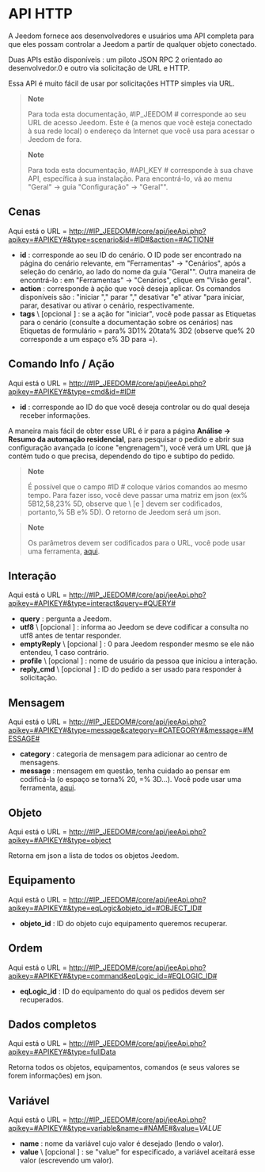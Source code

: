 # API HTTP

A Jeedom fornece aos desenvolvedores e usuários uma API completa para que eles possam controlar a Jeedom a partir de qualquer objeto conectado.

Duas APIs estão disponíveis : um piloto JSON RPC 2 orientado ao desenvolvedor.0 e outro via solicitação de URL e HTTP.

Essa API é muito fácil de usar por solicitações HTTP simples via URL.

> **Note**
>
> Para toda esta documentação, \#IP\_JEEDOM \# corresponde ao seu URL de acesso Jeedom. Este é (a menos que você esteja conectado à sua rede local) o endereço da Internet que você usa para acessar o Jeedom de fora.

> **Note**
>
> Para toda esta documentação, \#API\_KEY \# corresponde à sua chave API, específica à sua instalação. Para encontrá-lo, vá ao menu "Geral" → guia "Configuração" → "Geral"".

## Cenas

Aqui está o URL = [http://\#IP\_JEEDOM\#/core/api/jeeApi.php?apikey=\#APIKEY\#&type=scenario&id=\#ID\#&action=\#ACTION\#](http://#IP_JEEDOM#/core/api/jeeApi.php?apikey=#APIKEY#&type=scenario&id=#ID#&action=#ACTION#)

- **id** : corresponde ao seu ID do cenário. O ID pode ser encontrado na página do cenário relevante, em "Ferramentas" → "Cenários", após a seleção do cenário, ao lado do nome da guia "Geral"". Outra maneira de encontrá-lo : em "Ferramentas" → "Cenários", clique em "Visão geral".
- **action** : corresponde à ação que você deseja aplicar. Os comandos disponíveis são : "iniciar "," parar "," desativar "e" ativar "para iniciar, parar, desativar ou ativar o cenário, respectivamente.
- **tags** \ [opcional \] : se a ação for "iniciar", você pode passar as Etiquetas para o cenário (consulte a documentação sobre os cenários) nas Etiquetas de formulário = para% 3D1% 20tata% 3D2 (observe que% 20 corresponde a um espaço e% 3D para =).

##  Comando Info / Ação

Aqui está o URL = [http://\#IP\_JEEDOM\#/core/api/jeeApi.php?apikey=\#APIKEY\#&type=cmd&id=\#ID\#](http://#IP_JEEDOM#/core/api/jeeApi.php?apikey=#APIKEY#&type=cmd&id=#ID#)

- **id** : corresponde ao ID do que você deseja controlar ou do qual deseja receber informações.

A maneira mais fácil de obter esse URL é ir para a página **Análise → Resumo da automação residencial**, para pesquisar o pedido e abrir sua configuração avançada (o ícone "engrenagem"), você verá um URL que já contém tudo o que precisa, dependendo do tipo e subtipo do pedido.

> **Note**
>
> É possível que o campo \#ID \# coloque vários comandos ao mesmo tempo. Para fazer isso, você deve passar uma matriz em json (ex% 5B12,58,23% 5D, observe que \ [e \] devem ser codificados, portanto,% 5B e% 5D). O retorno de Jeedom será um json.

> **Note**
>
> Os parâmetros devem ser codificados para o URL, você pode usar uma ferramenta, [aqui](https://meyerweb.com/eric/tools/dencoder/).

## Interação

Aqui está o URL = [http://\#IP\_JEEDOM\#/core/api/jeeApi.php?apikey=\#APIKEY\#&type=interact&query=\#QUERY\#](http://#IP_JEEDOM#/core/api/jeeApi.php?apikey=#APIKEY#&type=interact&query=#QUERY#)

- **query** : pergunta a Jeedom.
- **utf8** \ [opcional \] : informa ao Jeedom se deve codificar a consulta no utf8 antes de tentar responder.
- **emptyReply** \ [opcional \] : 0 para Jeedom responder mesmo se ele não entendeu, 1 caso contrário.
- **profile** \ [opcional \] : nome de usuário da pessoa que iniciou a interação.
- **reply\_cmd** \ [opcional \] : ID do pedido a ser usado para responder à solicitação.

## Mensagem

Aqui está o URL = [http://\#IP\_JEEDOM\#/core/api/jeeApi.php?apikey=\#APIKEY\#&type=message&category=\#CATEGORY\#&message=\#MESSAGE\#](http://#IP_JEEDOM#/core/api/jeeApi.php?apikey=#APIKEY#&type=message&category=#CATEGORY#&message=#MESSAGE#)

- **category** : categoria de mensagem para adicionar ao centro de mensagens.
- **message** : mensagem em questão, tenha cuidado ao pensar em codificá-la (o espaço se torna% 20, =% 3D…). Você pode usar uma ferramenta, [aqui](https://meyerweb.com/eric/tools/dencoder/).

## Objeto

Aqui está o URL = [http://\#IP\_JEEDOM\#/core/api/jeeApi.php?apikey=\#APIKEY\#&type=object](http://#IP_JEEDOM#/core/api/jeeApi.php?apikey=#APIKEY#&type=object)

Retorna em json a lista de todos os objetos Jeedom.

## Equipamento

Aqui está o URL = [http://\#IP\_JEEDOM\#/core/api/jeeApi.php?apikey=\#APIKEY\#&type=eqLogic&objeto\_id=\#OBJECT\_ID\#](http://#IP_JEEDOM#/core/api/jeeApi.php?apikey=#APIKEY#&type=eqLogic&object_id=#OBJECT_ID#)

- **objeto\_id** : ID do objeto cujo equipamento queremos recuperar.

## Ordem

Aqui está o URL = [http://\#IP\_JEEDOM\#/core/api/jeeApi.php?apikey=\#APIKEY\#&type=command&eqLogic\_id=\#EQLOGIC\_ID\#](http://#IP_JEEDOM#/core/api/jeeApi.php?apikey=#APIKEY#&type=command&eqLogic_id=#EQLOGIC_ID#)

- **eqLogic\_id** : ID do equipamento do qual os pedidos devem ser recuperados.

## Dados completos

Aqui está o URL = [http://\#IP\_JEEDOM\#/core/api/jeeApi.php?apikey=\#APIKEY\#&type=fullData](http://#IP_JEEDOM#/core/api/jeeApi.php?apikey=#APIKEY#&type=fullData)

Retorna todos os objetos, equipamentos, comandos (e seus valores se forem informações) em json.

## Variável

Aqui está o URL = [http://\#IP\_JEEDOM\#/core/api/jeeApi.php?apikey=\#APIKEY\#&type=variable&name=\#NAME\#&value=](http://#IP_JEEDOM#/core/api/jeeApi.php?apikey=#APIKEY#&type=variable&name=#NAME#&value=)*VALUE*

- **name** : nome da variável cujo valor é desejado (lendo o valor).
- **value** \ [opcional \] : se "value" for especificado, a variável aceitará esse valor (escrevendo um valor).
